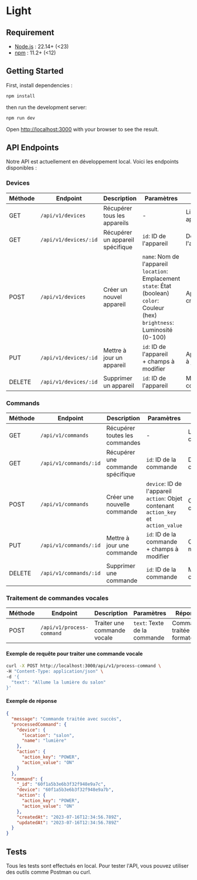 # Light

## Requirement

- [Node.js](https://nodejs.org/fr) : 22.14+ (<23)
- [npm](https://www.npmjs.com) : 11.2+ (<12)

## Getting Started

First, install dependencies :

```bash
npm install
```

then run the development server:

```bash
npm run dev
```

Open [http://localhost:3000](http://localhost:3000) with your browser to see the result.

## API Endpoints

Notre API est actuellement en développement local. Voici les endpoints disponibles :

### Devices

| Méthode | Endpoint              | Description                      | Paramètres                                                                                                                                    | Réponse                 |
| ------- | --------------------- | -------------------------------- | --------------------------------------------------------------------------------------------------------------------------------------------- | ----------------------- |
| GET     | `/api/v1/devices`     | Récupérer tous les appareils     | -                                                                                                                                             | Liste des appareils     |
| GET     | `/api/v1/devices/:id` | Récupérer un appareil spécifique | `id`: ID de l'appareil                                                                                                                        | Détails de l'appareil   |
| POST    | `/api/v1/devices`     | Créer un nouvel appareil         | `name`: Nom de l'appareil<br>`location`: Emplacement<br>`state`: État (boolean)<br>`color`: Couleur (hex)<br>`brightness`: Luminosité (0-100) | Appareil créé           |
| PUT     | `/api/v1/devices/:id` | Mettre à jour un appareil        | `id`: ID de l'appareil<br>+ champs à modifier                                                                                                 | Appareil mis à jour     |
| DELETE  | `/api/v1/devices/:id` | Supprimer un appareil            | `id`: ID de l'appareil                                                                                                                        | Message de confirmation |

### Commands

| Méthode | Endpoint               | Description                       | Paramètres                                                                             | Réponse                 |
| ------- | ---------------------- | --------------------------------- | -------------------------------------------------------------------------------------- | ----------------------- |
| GET     | `/api/v1/commands`     | Récupérer toutes les commandes    | -                                                                                      | Liste des commandes     |
| GET     | `/api/v1/commands/:id` | Récupérer une commande spécifique | `id`: ID de la commande                                                                | Détails de la commande  |
| POST    | `/api/v1/commands`     | Créer une nouvelle commande       | `device`: ID de l'appareil<br>`action`: Objet contenant `action_key` et `action_value` | Commande créée          |
| PUT     | `/api/v1/commands/:id` | Mettre à jour une commande        | `id`: ID de la commande<br>+ champs à modifier                                         | Commande mise à jour    |
| DELETE  | `/api/v1/commands/:id` | Supprimer une commande            | `id`: ID de la commande                                                                | Message de confirmation |

### Traitement de commandes vocales

| Méthode | Endpoint                  | Description                 | Paramètres                   | Réponse                      |
| ------- | ------------------------- | --------------------------- | ---------------------------- | ---------------------------- |
| POST    | `/api/v1/process-command` | Traiter une commande vocale | `text`: Texte de la commande | Commande traitée et formatée |

#### Exemple de requête pour traiter une commande vocale

```bash
curl -X POST http://localhost:3000/api/v1/process-command \
-H "Content-Type: application/json" \
-d '{
  "text": "Allume la lumière du salon"
}'
```

#### Exemple de réponse

```json
{
  "message": "Commande traitée avec succès",
  "processedCommand": {
    "device": {
      "location": "salon",
      "name": "lumière"
    },
    "action": {
      "action_key": "POWER",
      "action_value": "ON"
    }
  },
  "command": {
    "_id": "60f1a5b3e6b3f32f948e9a7c",
    "device": "60f1a5b3e6b3f32f948e9a7b",
    "action": {
      "action_key": "POWER",
      "action_value": "ON"
    },
    "createdAt": "2023-07-16T12:34:56.789Z",
    "updatedAt": "2023-07-16T12:34:56.789Z"
  }
}
```

## Tests

Tous les tests sont effectués en local. Pour tester l'API, vous pouvez utiliser des outils comme Postman ou curl.

